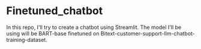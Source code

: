 # Finetuned_chatbot
In this repo, I'll try to create a chatbot using Streamlit. The model I'll be using will be BART-base finetuned on Bitext-customer-support-llm-chatbot-training-dataset.  
